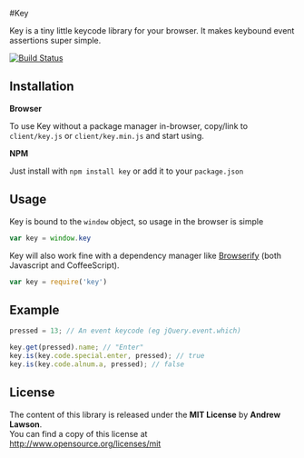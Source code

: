 #Key

Key is a tiny little keycode library for your browser. It makes keybound event assertions super simple.

[![Build Status](https://secure.travis-ci.org/adlawson/key.png)](http://travis-ci.org/adlawson/key)


## Installation

**Browser**

To use Key without a package manager in-browser, copy/link
to `client/key.js` or `client/key.min.js` and start using.

**NPM**

Just install with `npm install key` or add it to your `package.json`


## Usage

Key is bound to the `window` object, so usage in the browser is simple

```js
var key = window.key
```

Key will also work fine with a dependency manager like [Browserify][browserify] (both Javascript and CoffeeScript).

```js
var key = require('key')
```


## Example

```js
pressed = 13; // An event keycode (eg jQuery.event.which)

key.get(pressed).name; // "Enter"
key.is(key.code.special.enter, pressed); // true
key.is(key.code.alnum.a, pressed); // false
```


## License
The content of this library is released under the **MIT License** by **Andrew Lawson**.<br>
You can find a copy of this license at http://www.opensource.org/licenses/mit


<!-- Meta -->
[browserify]: http://github.com/substack/node-browserify
